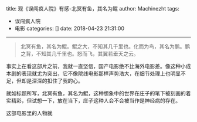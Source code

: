 title: 观《误闯疯人院》有感-北冥有鱼，其名为鲲
author: Machinezht
tags:
  - 误闯疯人院
  - 电影
categories: []
date: 2018-04-23 21:31:00
---
> 北冥有鱼，其名为鲲。鲲之大，不知其几千里也。化而为鸟，其名为鹏。鹏之背，不知其几千里也。怒而飞，其翼若垂天之云。

<!-- more -->

事实上在看这部片之前，我就一直坚信，国产电影绝不比海外电影差。像这种小成本剧的表现就尤为突出，它不像院线电影那样声势浩大，在细节处理上也明显不足，但却是深深的扣住了我的心。

就如标题所写，北冥有鱼，其名为鲲，这种想象中的世界在庄子的笔下被刻画的着实精彩，但试想一下，放在当下，庄子这种人会不会被当作是神经病的存在。

这部电影里的人物就


